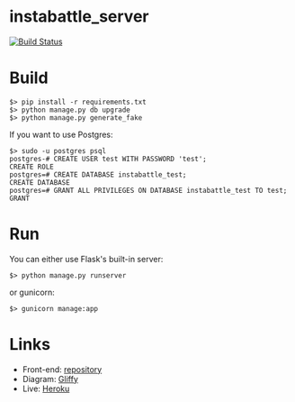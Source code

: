 # instabattle_server

[![Build Status](https://travis-ci.org/StoriesClass/instabattle_server.svg?branch=master)](https://travis-ci.org/StoriesClass/instabattle_server)

# Build

```
$> pip install -r requirements.txt
$> python manage.py db upgrade
$> python manage.py generate_fake
```

If you want to use Postgres:
```
$> sudo -u postgres psql
postgres-# CREATE USER test WITH PASSWORD 'test';
CREATE ROLE
postgres=# CREATE DATABASE instabattle_test;
CREATE DATABASE
postgres=# GRANT ALL PRIVILEGES ON DATABASE instabattle_test TO test;
GRANT
```

# Run
You can either use Flask's built-in server:

```
$> python manage.py runserver
```
or gunicorn:
```
$> gunicorn manage:app
```

# Links
* Front-end: [repository][1]
* Diagram: [Gliffy][2]
* Live: [Heroku][3]


[1]: https://github.com/StoriesClass/instabattle
[2]: https://www.gliffy.com/go/publish/11338561
[3]: https://instabattle2.herokuapp.com

